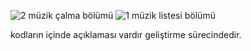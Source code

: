 ![2](https://user-images.githubusercontent.com/74158698/132122972-8286a43f-4b81-433f-b0c4-bc4454119355.PNG) 
müzik çalma bölümü
![1](https://user-images.githubusercontent.com/74158698/132122971-120e6415-f704-4f33-852e-1c9c654b6c2d.PNG) 
müzik listesi bölümü



kodların içinde açıklaması vardır geliştirme sürecindedir.
   
